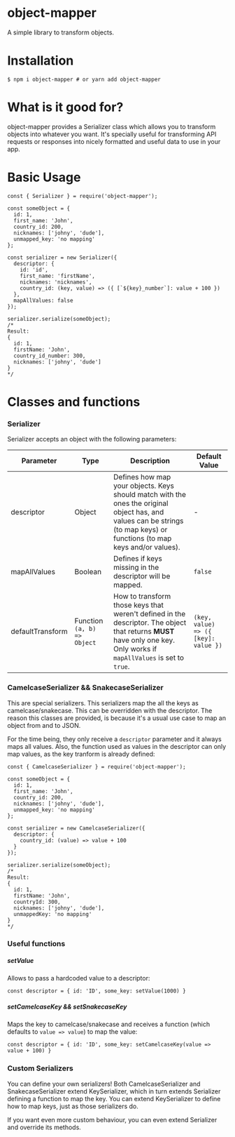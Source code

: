 # object-mapper

A simple library to transform objects.

# Installation

```
$ npm i object-mapper # or yarn add object-mapper
```

# What is it good for?

object-mapper provides a Serializer class which allows you to transform objects into whatever you want. It's specially useful for transforming API requests or responses into nicely formatted and useful data to use in your app.

# Basic Usage

```
const { Serializer } = require('object-mapper');

const someObject = {
  id: 1,
  first_name: 'John',
  country_id: 200,
  nicknames: ['johny', 'dude'],
  unmapped_key: 'no mapping'
};

const serializer = new Serializer({
  descriptor: {
    id: 'id',
    first_name: 'firstName',
    nicknames: 'nicknames',
    country_id: (key, value) => ({ [`${key}_number`]: value + 100 })
  },
  mapAllValues: false
});

serializer.serialize(someObject);
/*
Result:
{
  id: 1,
  firstName: 'John',
  country_id_number: 300,
  nicknames: ['johny', 'dude']
}
*/
```

# Classes and functions

### Serializer

Serializer accepts an object with the following parameters:

| Parameter        | Type                        | Description                                                                                                                                                              | Default Value                        |
| ---------------- | --------------------------- | ------------------------------------------------------------------------------------------------------------------------------------------------------------------------ | ------------------------------------ |
| descriptor       | Object                      | Defines how map your objects. Keys should match with the ones the original object has, and values can be strings (to map keys) or functions (to map keys and/or values). | -                                    |
| mapAllValues     | Boolean                     | Defines if keys missing in the descriptor will be mapped.                                                                                                                | `false`                              |
| defaultTransform | Function `(a, b) => Object` | How to transform those keys that weren't defined in the descriptor. The object that returns **MUST** have only one key. Only works if `mapAllValues` is set to `true`.   | `(key, value) => ({ [key]: value })` |

### CamelcaseSerializer && SnakecaseSerializer

This are special serializers. This serializers map the all the keys as camelcase/snakecase. This can be overridden with the descriptor. The reason this classes are provided, is because it's a usual use case to map an object from and to JSON.

For the time being, they only receive a `descriptor` parameter and it always maps all values.
Also, the function used as values in the descriptor can only map values, as the key tranform is already defined:

```
const { CamelcaseSerializer } = require('object-mapper');

const someObject = {
  id: 1,
  first_name: 'John',
  country_id: 200,
  nicknames: ['johny', 'dude'],
  unmapped_key: 'no mapping'
};

const serializer = new CamelcaseSerializer({
  descriptor: {
    country_id: (value) => value + 100
  }
});

serializer.serialize(someObject);
/*
Result:
{
  id: 1,
  firstName: 'John',
  countryId: 300,
  nicknames: ['johny', 'dude'],
  unmappedKey: 'no mapping'
}
*/
```

### Useful functions

##### setValue

Allows to pass a hardcoded value to a descriptor:

```
const descriptor = { id: 'ID', some_key: setValue(1000) }
```

##### setCamelcaseKey && setSnakecaseKey

Maps the key to camelcase/snakecase and receives a function (which defaults to `value => value`) to map the value:

```
const descriptor = { id: 'ID', some_key: setCamelcaseKey(value => value + 100) }
```

### Custom Serializers

You can define your own serializers! Both CamelcaseSerializer and SnakecaseSerializer extend KeySerializer, which in turn extends Serializer defining a function to map the key. You can extend KeySerializer to define how to map keys, just as those serializers do.

If you want even more custom behaviour, you can even extend Serializer and override its methods.

